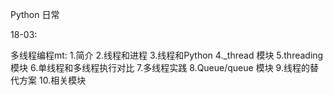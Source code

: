 Python 日常

18-03:

多线程编程mt:
1.简介
2.线程和进程
3.线程和Python
4._thread 模块
5.threading 模块
6.单线程和多线程执行对比
7.多线程实践
8.Queue/queue 模块
9.线程的替代方案
10.相关模块

